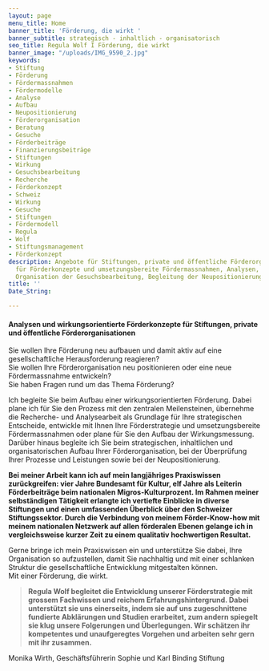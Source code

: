 ```yaml
---
layout: page
menu_title: Home
banner_title: 'Förderung, die wirkt '
banner_subtitle: strategisch - inhaltlich - organisatorisch
seo_title: Regula Wolf I Förderung, die wirkt
banner_image: "/uploads/IMG_9590_2.jpg"
keywords:
- Stiftung
- Förderung
- Fördermassnahmen
- Fördermodelle
- Analyse
- Aufbau
- Neupositionierung
- Förderorganisation
- Beratung
- Gesuche
- Förderbeiträge
- Finanzierungsbeiträge
- Stiftungen
- Wirkung
- Gesuchsbearbeitung
- Recherche
- Förderkonzept
- Schweiz
- Wirkung
- Gesuche
- Stiftungen
- Fördermodell
- Regula
- Wolf
- Stiftungsmanagement
- Förderkonzept
description: Angebote für Stiftungen, private und öffentliche Förderorganisationen
  für Förderkonzepte und umsetzungsbereite Fördermassnahmen, Analysen, Recherchen,
  Organisation der Gesuchsbearbeitung, Begleitung der Neupositionierung
title: ''
Date_String: 

---
```

#### Analysen und wirkungsorientierte Förderkonzepte für Stiftungen, private und öffentliche Förderorganisationen

Sie wollen Ihre Förderung neu aufbauen und damit aktiv auf eine gesellschaftliche Herausforderung reagieren?  
Sie wollen Ihre Förderorganisation neu positionieren oder eine neue Fördermassnahme entwickeln?  
Sie haben Fragen rund um das Thema Förderung?

Ich begleite Sie beim Aufbau einer wirkungsorientierten Förderung. Dabei plane ich für Sie den Prozess mit den zentralen Meilensteinen, übernehme die Recherche- und Analysearbeit als Grundlage für Ihre strategischen Entscheide, entwickle mit Ihnen Ihre Förderstrategie und umsetzungsbereite Fördermassnahmen oder plane für Sie den Aufbau der Wirkungsmessung.  
Darüber hinaus begleite ich Sie beim strategischen, inhaltlichen und organisatorischen Aufbau Ihrer Förderorganisation, bei der Überprüfung Ihrer Prozesse und Leistungen sowie bei der Neupositionierung.

**Bei meiner Arbeit kann ich auf mein langjähriges Praxiswissen zurückgreifen: vier Jahre Bundesamt für Kultur, elf Jahre als Leiterin Förderbeiträge beim nationalen Migros-Kulturprozent. Im Rahmen meiner selbständigen Tätigkeit erlangte ich vertiefte Einblicke in diverse Stiftungen und einen umfassenden Überblick über den Schweizer Stiftungssektor. Durch die Verbindung von meinem Förder-Know-how mit meinem nationalen Netzwerk auf allen förderalen Ebenen gelange ich in vergleichsweise kurzer Zeit zu einem qualitativ hochwertigen Resultat.**

Gerne bringe ich mein Praxiswissen ein und unterstütze Sie dabei, Ihre Organisation so aufzustellen, damit Sie nachhaltig und mit einer schlanken Struktur die gesellschaftliche Entwicklung mitgestalten können.  
Mit einer Förderung, die wirkt.

> **Regula Wolf begleitet die Entwicklung unserer Förderstrategie mit grossem Fachwissen und reichem Erfahrungshintergrund. Dabei unterstützt sie uns einerseits, indem sie auf uns zugeschnittene fundierte Abklärungen und Studien erarbeitet, zum andern spiegelt sie klug unsere Folgerungen und Überlegungen. Wir schätzen ihr kompetentes und unaufgeregtes Vorgehen und arbeiten sehr gern mit ihr zusammen.**

Monika Wirth, Geschäftsführerin Sophie und Karl Binding Stiftung